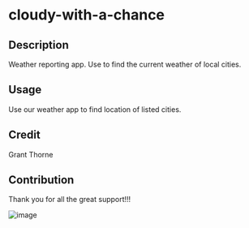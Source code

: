 # cloudy-with-a-chance

## Description

Weather reporting app.  Use to find the current weather of local cities.

## Usage

Use our weather app to find location of listed cities.  

## Credit

Grant Thorne

## Contribution

Thank you for all the great support!!!

![image](https://user-images.githubusercontent.com/36940571/203173787-d6fb038b-7d65-4453-be9e-0954b39ccf6b.png)
